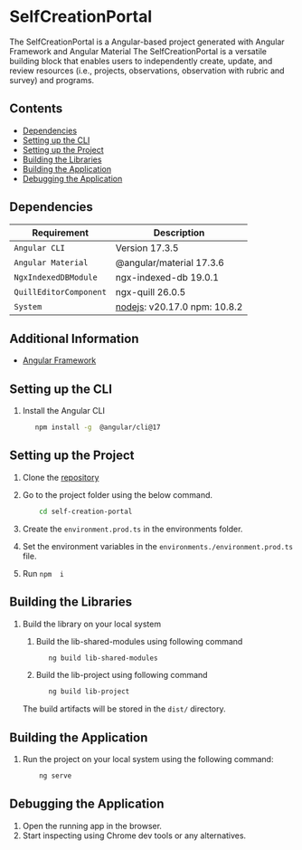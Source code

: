 # SelfCreationPortal

The SelfCreationPortal is a Angular-based project generated with Angular Framework and Angular Material
The SelfCreationPortal is a versatile building block that enables users to independently create, update, and review resources (i.e., projects, observations, observation with rubric and survey) and programs.

## Contents
- [Dependencies](#dependencies)
- [Setting up the CLI](#setting-up-the-cli)
- [Setting up the Project](#setting-up-the-project)
- [Building the Libraries](#building-the-libraries)
- [Building the Application](#building-the-application)
- [Debugging the Application](#debugging-the-application)


## Dependencies

| Requirement | Description |
| --- | --- |
| `Angular CLI` | Version 17.3.5 |
| `Angular Material`|  @angular/material 17.3.6 |
| `NgxIndexedDBModule`| ngx-indexed-db 19.0.1|
| `QuillEditorComponent`| ngx-quill 26.0.5|
| `System`| [nodejs](https://nodejs.org/en): v20.17.0 npm: 10.8.2 |


## Additional Information

- [Angular Framework](https://angular.dev/)

## Setting up the CLI

1. Install the Angular CLI

   ```bash
      npm install -g  @angular/cli@17 
   ```

## Setting up the  Project

1. Clone the [repository](https://github.com/ELEVATE-Project/self-creation-portal.git)
2. Go to the project folder using the below command.
   
   ```bash
       cd self-creation-portal 
   ```

3. Create the `environment.prod.ts` in the environments folder.
4. Set the environment variables in the `environments./environment.prod.ts` file.
5. Run `npm  i`

## Building the Libraries

1. Build the library on your local system 

   1. Build the lib-shared-modules using following command  

      ```bash
         ng build lib-shared-modules  
      ```

   2. Build the lib-project using following command

      ```bash
         ng build lib-project   
      ```

   The build artifacts will be stored in the `dist/` directory. 

## Building the Application

1. Run the project on your local system using the following command: 

   ```bash
       ng serve   
   ```

## Debugging the Application

1. Open the running app in the browser.
2. Start inspecting using Chrome dev tools or any alternatives.
